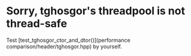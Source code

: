 # Sorry, tghosgor's threadpool is not thread-safe
Test [test_tghosgor_ctor_and_dtor()](performance comparison/header/tghosgor.hpp) by yourself.
